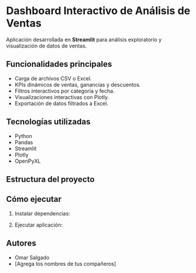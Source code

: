 ﻿#  Dashboard Interactivo de Análisis de Ventas


Aplicación desarrollada en **Streamlit** para análisis exploratorio y visualización de datos de ventas.


## Funcionalidades principales
- Carga de archivos CSV o Excel.
- KPIs dinámicos de ventas, ganancias y descuentos.
- Filtros interactivos por categoría y fecha.
- Visualizaciones interactivas con Plotly.
- Exportación de datos filtrados a Excel.


## Tecnologías utilizadas
- Python
- Pandas
- Streamlit
- Plotly
- OpenPyXL


## Estructura del proyecto




## Cómo ejecutar
1. Instalar dependencias:


2. Ejecutar aplicación:




## Autores
- Omar Salgado  
- [Agrega los nombres de tus compañeros]